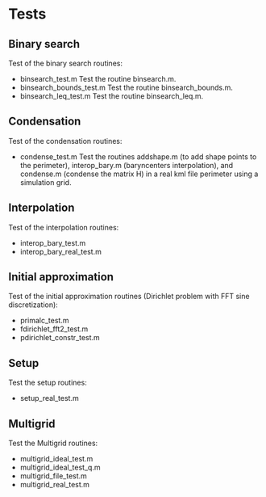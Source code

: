 # Tests

## Binary search
Test of the binary search routines:
- binsearch_test.m
Test the routine binsearch.m.
- binsearch_bounds_test.m
Test the routine binsearch_bounds.m.
- binsearch_leq_test.m
Test the routine binsearch_leq.m.

## Condensation
Test of the condensation routines:
- condense_test.m
Test the routines addshape.m (to add shape points to the perimeter), interop_bary.m (baryncenters interpolation), and condense.m (condense the matrix H) in a real kml file perimeter using a simulation grid.

## Interpolation
Test of the interpolation routines:
- interop_bary_test.m
- interop_bary_real_test.m

## Initial approximation
Test of the initial approximation routines (Dirichlet problem with FFT sine discretization):
- primalc_test.m
- fdirichlet_fft2_test.m
- pdirichlet_constr_test.m

## Setup
Test the setup routines:
- setup_real_test.m

## Multigrid
Test the Multigrid routines:
- multigrid_ideal_test.m
- multigrid_ideal_test_q.m
- multigrid_file_test.m
- multigrid_real_test.m
